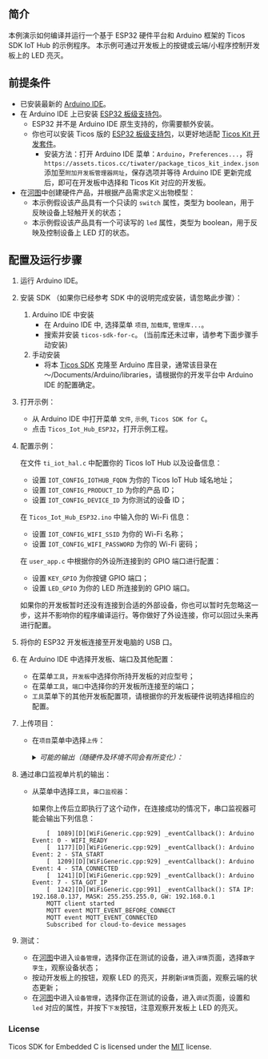 ## 简介

本例演示如何编译并运行一个基于 ESP32 硬件平台和 Arduino 框架的 Ticos SDK IoT Hub 的示例程序。
本示例可通过开发板上的按键或云端/小程序控制开发板上的 LED 亮灭。

## 前提条件

- 已安装最新的 [Arduino IDE](https://www.arduino.cc/en/Main/Software)。
- 在 Arduino IDE 上已安装 [ESP32 板级支持包](https://github.com/espressif/arduino-esp32)。
    - ESP32 并不是 Arduino IDE 原生支持的，你需要额外安装。
    - 你也可以安装 Ticos 版的 [ESP32 板级支持包](https://github.com/tiwater/arduino-esp32)，以更好地适配 [Ticos Kit 开发套件](https://www.tiwater.com/ticos/kit/)。
        - 安装方法：打开 Arduino IDE 菜单：`Arduino`，`Preferences...`，将 `https://assets.ticos.cc/tiwater/package_ticos_kit_index.json` 添加至`附加开发板管理器网址`，保存选项并等待 Arduino IDE 更新完成后，即可在开发板中选择和 Ticos Kit 对应的开发板。 
- 在[河图](https://console.ticos.cn)中创建硬件产品，并根据产品需求定义出物模型：
    - 本示例假设该产品具有一个只读的 `switch` 属性，类型为 boolean，用于反映设备上轻触开关的状态；
    - 本示例假设该产品具有一个可读写的 `led` 属性，类型为 boolean，用于反映及控制设备上 LED 灯的状态。

## 配置及运行步骤

1. 运行 Arduino IDE。
2. 安装 SDK （如果你已经参考 SDK 中的说明完成安装，请忽略此步骤）：
   1. Arduino IDE 中安装
      - 在 Arduino IDE 中, 选择菜单 `项目`, `加载库`, `管理库...`。
      - 搜索并安装 `ticos-sdk-for-c`。 (当前库还未过审，请参考下面步骤手动安装)
   2. 手动安装
      - 将本 [Ticos SDK](https://github.com/tiwater/ticos-sdk-for-c-arduino) 克隆至 Arduino 库目录，通常该目录在 ～/Documents/Arduino/libraries，请根据你的开发平台中 Arduino IDE 的配置确定。
3. 打开示例：

    - 从 Arduino IDE 中打开菜单 `文件`, `示例`, `Ticos SDK for C`。
    - 点击 `Ticos_Iot_Hub_ESP32`，打开示例工程。

4. 配置示例：

    在文件 `ti_iot_hal.c` 中配置你的 Ticos IoT Hub 以及设备信息：
    - 设置 `IOT_CONFIG_IOTHUB_FQDN` 为你的 Ticos IoT Hub 域名地址；
    - 设置 `IOT_CONFIG_PRODUCT_ID` 为你的产品 ID；
    - 设置 `IOT_CONFIG_DEVICE_ID` 为你测试的设备 ID；
  
    在 `Ticos_Iot_Hub_ESP32.ino` 中输入你的 Wi-Fi 信息：
    - 设置 `IOT_CONFIG_WIFI_SSID` 为你的 Wi-Fi 名称；
    - 设置 `IOT_CONFIG_WIFI_PASSWORD` 为你的 Wi-Fi 密码；
  
    在 `user_app.c` 中根据你的外设所连接到的 GPIO 端口进行配置：
    - 设置 `KEY_GPIO` 为你按键 GPIO 端口；
    - 设置 `LED_GPIO` 为你的 LED 所连接到的 GPIO 端口。
  
    如果你的开发板暂时还没有连接到合适的外部设备，你也可以暂时先忽略这一步，这并不影响你的程序编译运行。等你做好了外设连接，你可以回过头来再进行配置。

5. 将你的 ESP32 开发板连接至开发电脑的 USB 口。

6. 在 Arduino IDE 中选择开发板、端口及其他配置：

    - 在菜单`工具`，`开发板`中选择你所持开发板的对应型号；
    - 在菜单`工具`，`端口`中选择你的开发板所连接至的端口；
    - `工具`菜单下的其他开发板配置项，请根据你的开发板硬件说明选择相应的配置。

7. 上传项目：

    - 在`项目`菜单中选择`上传`：

        <details><summary><i>可能的输出（随硬件及环境不同会有所变化）：</i></summary>
        <p>

        ```text
        Executable segment sizes:
        IROM   : 361788          - code in flash         (default or ICACHE_FLASH_ATTR)
        IRAM   : 26972   / 32768 - code in IRAM          (ICACHE_RAM_ATTR, ISRs...)
        DATA   : 1360  )         - initialized variables (global, static) in RAM/HEAP
        RODATA : 2152  ) / 81920 - constants             (global, static) in RAM/HEAP
        BSS    : 26528 )         - zeroed variables      (global, static) in RAM/HEAP
        Sketch uses 392272 bytes (37%) of program storage space. Maximum is 1044464 bytes.
        Global variables use 30040 bytes (36%) of dynamic memory, leaving 51880 bytes for local variables. Maximum is 81920 bytes.
        /home/user/.arduino15/packages/esp8266/tools/python3/3.7.2-post1/python3 /home/user/.arduino15/packages/esp8266/hardware/esp8266/2.7.1/tools/upload.py --chip esp8266 --port /dev/ttyUSB0 --baud 230400 --before default_reset --after hard_reset write_flash 0x0 /tmp/arduino_build_826987/ticos_iot_hub_telemetry.ino.bin
        esptool.py v2.8
        Serial port /dev/ttyUSB0
        Connecting....
        Chip is ESP8266EX
        Features: WiFi
        Crystal is 26MHz
        MAC: dc:4f:22:5e:a7:09
        Uploading stub...
        Running stub...
        Stub running...
        Changing baud rate to 230400
        Changed.
        Configuring flash size...
        Auto-detected Flash size: 4MB
        Compressed 396432 bytes to 292339...

        Writing at 0x00000000... (5 %)
        Writing at 0x00004000... (11 %)
        Writing at 0x00008000... (16 %)
        Writing at 0x0000c000... (22 %)
        Writing at 0x00010000... (27 %)
        Writing at 0x00014000... (33 %)
        Writing at 0x00018000... (38 %)
        Writing at 0x0001c000... (44 %)
        Writing at 0x00020000... (50 %)
        Writing at 0x00024000... (55 %)
        Writing at 0x00028000... (61 %)
        Writing at 0x0002c000... (66 %)
        Writing at 0x00030000... (72 %)
        Writing at 0x00034000... (77 %)
        Writing at 0x00038000... (83 %)
        Writing at 0x0003c000... (88 %)
        Writing at 0x00040000... (94 %)
        Writing at 0x00044000... (100 %)
        Wrote 396432 bytes (292339 compressed) at 0x00000000 in 13.0 seconds (effective 243.4 kbit/s)...
        Hash of data verified.

        Leaving...
        Hard resetting via RTS pin...
        ```

        </p>
        </details>

8. 通过串口监视单片机的输出：

    - 从菜单中选择`工具`，`串口监视器`：

        如果你上传后立即执行了这个动作，在连接成功的情况下，串口监视器可能会输出下列信息：

        ```[  1063][I][esp32-hal-psram.c:96] psramInit(): PSRAM enabled
            [  1089][D][WiFiGeneric.cpp:929] _eventCallback(): Arduino Event: 0 - WIFI_READY
            [  1177][D][WiFiGeneric.cpp:929] _eventCallback(): Arduino Event: 2 - STA_START
            [  1209][D][WiFiGeneric.cpp:929] _eventCallback(): Arduino Event: 4 - STA_CONNECTED
            [  1241][D][WiFiGeneric.cpp:929] _eventCallback(): Arduino Event: 7 - STA_GOT_IP
            [  1242][D][WiFiGeneric.cpp:991] _eventCallback(): STA IP: 192.168.0.137, MASK: 255.255.255.0, GW: 192.168.0.1
            MQTT client started
            MQTT event MQTT_EVENT_BEFORE_CONNECT
            MQTT event MQTT_EVENT_CONNECTED
            Subscribed for cloud-to-device messages
        ```
9. 测试：
    - 在[河图](https://console.ticos.cn)中进入`设备管理`，选择你正在测试的设备，进入`详情`页面，选择`数字孪生`，观察设备状态；
    - 按动开发板上的按钮，观察 LED 的亮灭，并刷新`详情`页面，观察云端的状态更新；
    - 在[河图](https://console.ticos.cn)中进入`设备管理`，选择你正在测试的设备，进入`调试`页面，设置和 `led` 对应的属性，并按下`下发`按钮，注意观察开发板上 LED 的亮灭。

### License

Ticos SDK for Embedded C is licensed under the [MIT](https://github.com/tiwater/ticos-sdk-for-c/blob/main/LICENSE) license.
